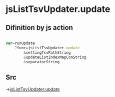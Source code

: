 # jsListTsvUpdater.update

## Difinition by js action

```js.js

var=runUpdate
	?func=jsListTsvUpdater.update
		&settingTsvPathString
		&updateListIndexMapConString
		&separatorString
```

## Src

->[jsListTsvUpdater.update](https://github.com/puutaro/CommandClick/blob/master/app/src/main/java/com/puutaro/commandclick/fragment_lib/terminal_fragment/js_interface/list_index/JsListTsvUpdater.kt#L14)


